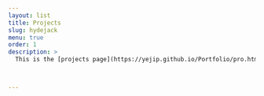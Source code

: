 ```yaml
---
layout: list
title: Projects
slug: hydejack
menu: true
order: 1
description: >
  This is the [projects page](https://yejip.github.io/Portfolio/pro.html),  I have made during my university years.



---
```

